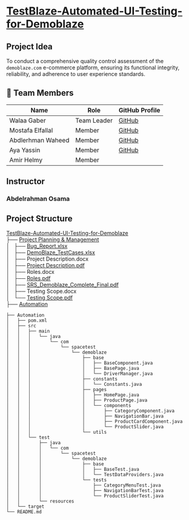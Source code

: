 # [TestBlaze-Automated-UI-Testing-for-Demoblaze](https://drive.google.com/drive/folders/1eCHLjHFVIVb7aqCkh1tVivoAibe65rAp?usp=sharing)

## Project Idea

To conduct a comprehensive quality control assessment of the `demoblaze.com` e-commerce platform, ensuring its functional integrity, reliability, and adherence to user experience standards.

## 👥 Team Members

| Name                 | Role           | GitHub Profile                           |
|----------------------|---------------|-------------------------------------------|
| Walaa Gaber    | Team Leader   | [GitHub](https://github.com/Welagaber)  |
|       Mostafa Elfallal      | Member    | [GitHub](https://github.com/Mostafa-elfallal)   |
|   Abdlerhman Waheed      |   Member    | [GitHub](https://github.com/Abdelrhman-Waheed )  |
|    Aya Yassin   | Member    | [GitHub](https://github.com/Ayaa-yassin)  |
|    Amir  Helmy  | Member    |  |

## Instructor

### Abdelrahman Osama

## Project Structure

[TestBlaze-Automated-UI-Testing-for-Demoblaze](https://drive.google.com/drive/folders/1eCHLjHFVIVb7aqCkh1tVivoAibe65rAp?usp=sharing)  
├── [Project Planning & Management](https://github.com/SpaceTestTeam/TestBlaze-Automated-UI-Testing-for-Demoblaze/tree/main/Project%20Planning%20%26%20Management)  
│   ├── [Bug_Report.xlsx](https://github.com/SpaceTestTeam/TestBlaze-Automated-UI-Testing-for-Demoblaze/blob/main/Project%20Planning%20%26%20Management/Bug_Report.xlsx)  
│   ├── [DemoBlaze_TestCases.xlsx](https://github.com/SpaceTestTeam/TestBlaze-Automated-UI-Testing-for-Demoblaze/blob/main/Project%20Planning%20%26%20Management/DemoBlaze_TestCases.xlsx)  
│   ├── Project Description.docx  
│   ├── [Project Description.pdf](https://github.com/SpaceTestTeam/TestBlaze-Automated-UI-Testing-for-Demoblaze/blob/main/Project%20Planning%20%26%20Management/Project%20Description.pdf)  
│   ├── Roles.docx  
│   ├── [Roles.pdf](https://github.com/SpaceTestTeam/TestBlaze-Automated-UI-Testing-for-Demoblaze/blob/main/Project%20Planning%20%26%20Management/Roles.pdf)  
│   ├── [SRS_Demoblaze_Complete_Final.pdf](https://github.com/SpaceTestTeam/TestBlaze-Automated-UI-Testing-for-Demoblaze/blob/main/Project%20Planning%20%26%20Management/SRS_Demoblaze_Complete_Final.pdf)  
│   ├── Testing Scope.docx  
│   └── [Testing Scope.pdf](https://github.com/SpaceTestTeam/TestBlaze-Automated-UI-Testing-for-Demoblaze/blob/main/Project%20Planning%20%26%20Management/Testing%20Scope.pdf)  
├── [Automation](https://github.com/SpaceTestTeam/TestBlaze-Automated-UI-Testing-for-Demoblaze/tree/main/Automation)  

```text
├── Automation
│   ├── pom.xml  
│   ├── src  
│   │   ├── main  
│   │   │   └── java  
│   │   │       └── com  
│   │   │           └── spacetest  
│   │   │               └── demoblaze  
│   │   │                   ├── base  
│   │   │                   │   ├── BaseComponent.java  
│   │   │                   │   ├── BasePage.java  
│   │   │                   │   └── DriverManager.java  
│   │   │                   ├── constants  
│   │   │                   │   └── Constants.java  
│   │   │                   ├── pages  
│   │   │                   │   ├── HomePage.java  
│   │   │                   │   ├── ProductPage.java  
│   │   │                   │   └── components  
│   │   │                   │       ├── CategoryComponent.java  
│   │   │                   │       ├── NavigationBar.java  
│   │   │                   │       ├── ProductCardComponent.java  
│   │   │                   │       └── ProductSlider.java  
│   │   │                   └── utils  
│   │   └── test  
│   │       ├── java  
│   │       │   └── com  
│   │       │       └── spacetest  
│   │       │           └── demoblaze  
│   │       │               ├── base  
│   │       │               │   ├── BaseTest.java  
│   │       │               │   └── TestDataProviders.java  
│   │       │               └── tests  
│   │       │                   ├── CategoryMenuTest.java  
│   │       │                   ├── NavigationBarTest.java  
│   │       │                   └── ProductSliderTest.java  
│   │       └── resources  
│   └── target  
└── README.md  
```
